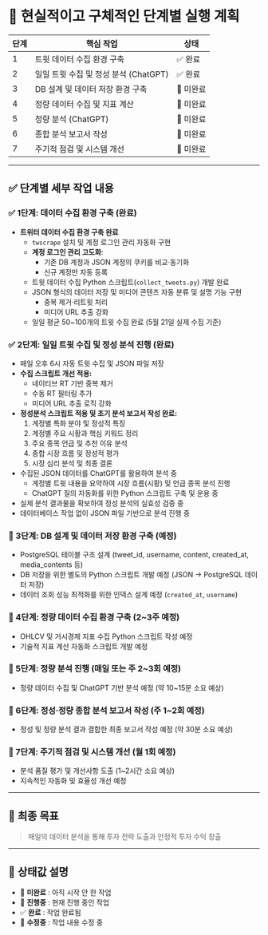 # 📌 현실적이고 구체적인 단계별 실행 계획

| 단계 | 핵심 작업                             | 상태     |
| ---- | ------------------------------------- | -------- |
| 1    | 트윗 데이터 수집 환경 구축            | ✅ 완료   |
| 2    | 일일 트윗 수집 및 정성 분석 (ChatGPT) | ✅ 완료 |
| 3    | DB 설계 및 데이터 저장 환경 구축      | 🔲 미완료 |
| 4    | 정량 데이터 수집 및 지표 계산         | 🔲 미완료 |
| 5    | 정량 분석 (ChatGPT)                   | 🔲 미완료 |
| 6    | 종합 분석 보고서 작성                 | 🔲 미완료 |
| 7    | 주기적 점검 및 시스템 개선            | 🔲 미완료 |

---

## ✅ **단계별 세부 작업 내용**

### ✅ 1단계: 데이터 수집 환경 구축 (완료)

- **트위터 데이터 수집 환경 구축 완료**
  - `twscrape` 설치 및 계정 로그인 관리 자동화 구현
  - **계정 로그인 관리 고도화**:  
    - 기존 DB 계정과 JSON 계정의 쿠키를 비교·동기화  
    - 신규 계정만 자동 등록
  - 트윗 데이터 수집 Python 스크립트(`collect_tweets.py`) 개발 완료
  - JSON 형식의 데이터 저장 및 미디어 콘텐츠 자동 분류 및 설명 기능 구현
    - 중복 제거·리트윗 처리  
    - 미디어 URL 추출 강화
  - 일일 평균 50~100개의 트윗 수집 완료 (5월 21일 실제 수집 기준)

### ✅ 2단계: 일일 트윗 수집 및 정성 분석 진행 (완료)

- 매일 오후 6시 자동 트윗 수집 및 JSON 파일 저장  
- **수집 스크립트 개선 적용:**  
  - 네이티브 RT 기반 중복 제거  
  - 수동 RT 필터링 추가  
  - 미디어 URL 추출 로직 강화  
- **정성분석 스크립트 적용 및 초기 분석 보고서 작성 완료:**  
  1. 계정별 특화 분야 및 정성적 특징  
  2. 계정별 주요 시황과 핵심 키워드 정리  
  3. 주요 종목 언급 및 추천 이유 분석  
  4. 종합 시장 흐름 및 정성적 평가  
  5. 시장 심리 분석 및 최종 결론  
- 수집된 JSON 데이터를 ChatGPT를 활용하여 분석 중  
  - 계정별 트윗 내용을 요약하여 시장 흐름(시황) 및 언급 종목 분석 진행  
  - ChatGPT 질의 자동화를 위한 Python 스크립트 구축 및 운용 중  
- 실제 분석 결과물을 확보하여 정성 분석의 실효성 검증 중  
- 데이터베이스 작업 없이 JSON 파일 기반으로 분석 진행 중

### 🔲 3단계: DB 설계 및 데이터 저장 환경 구축 (예정)

- PostgreSQL 테이블 구조 설계 (tweet_id, username, content, created_at, media_contents 등)  
- DB 저장을 위한 별도의 Python 스크립트 개발 예정 (JSON → PostgreSQL 데이터 저장)  
- 데이터 조회 성능 최적화를 위한 인덱스 설계 예정 (`created_at`, `username`)

### 🔲 4단계: 정량 데이터 수집 환경 구축 (2~3주 예정)

- OHLCV 및 거시경제 지표 수집 Python 스크립트 작성 예정  
- 기술적 지표 계산 자동화 스크립트 개발 예정

### 🔲 5단계: 정량 분석 진행 (매일 또는 주 2~3회 예정)

- 정량 데이터 수집 및 ChatGPT 기반 분석 예정 (약 10~15분 소요 예상)

### 🔲 6단계: 정성·정량 종합 분석 보고서 작성 (주 1~2회 예정)

- 정성 및 정량 분석 결과 결합한 최종 보고서 작성 예정 (약 30분 소요 예상)

### 🔲 7단계: 주기적 점검 및 시스템 개선 (월 1회 예정)

- 분석 품질 평가 및 개선사항 도출 (1~2시간 소요 예상)  
- 지속적인 자동화 및 효율성 개선 예정

---

## 🥅 **최종 목표**

> 매일의 데이터 분석을 통해 투자 전략 도출과 안정적 투자 수익 창출

---

## 🔖 **상태값 설명**

- 🔲 **미완료** : 아직 시작 안 한 작업  
- 🔶 **진행중** : 현재 진행 중인 작업  
- ✅ **완료** : 작업 완료됨  
- 🔵 **수정중** : 작업 내용 수정 중  
